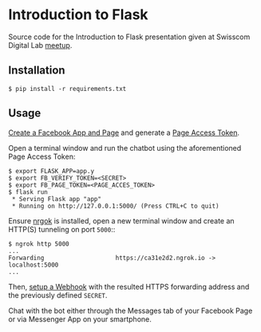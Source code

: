 # Introduction to Flask

Source code for the Introduction to Flask presentation given at Swisscom Digital Lab
[meetup](https://www.meetup.com/Swisscom-Digital-Lab/events/237521928/).


## Installation

    $ pip install -r requirements.txt


## Usage

[Create a Facebook App and Page](https://developers.facebook.com/docs/messenger-platform/guides/setup#app_and_page_setup) and generate a [Page Access Token](https://developers.facebook.com/docs/messenger-platform/guides/setup#page_access_token).

Open a terminal window and run the chatbot using the aforementioned Page Access
Token:

    $ export FLASK_APP=app.y
    $ export FB_VERIFY_TOKEN=<SECRET>
    $ export FB_PAGE_TOKEN=<PAGE_ACCES_TOKEN>
    $ flask run
     * Serving Flask app "app"
     * Running on http://127.0.0.1:5000/ (Press CTRL+C to quit)

Ensure [nrgok](https://ngrok.com/download) is installed, open a new terminal
window and create an HTTP(S) tunneling on port `5000`::

    $ ngrok http 5000
    ...
    Forwarding                    https://ca31e2d2.ngrok.io -> localhost:5000
    ...

Then, [setup a Webhook](https://developers.facebook.com/docs/messenger-platform/guides/setup#webhook_setup) with the resulted HTTPS forwarding address and the previously defined `SECRET`.

Chat with the bot either through the Messages tab of your Facebook Page or via
Messenger App on your smartphone.
